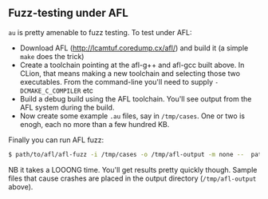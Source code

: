 Fuzz-testing under AFL
----------------------

`au` is pretty amenable to fuzz testing. To test under AFL:

* Download AFL (http://lcamtuf.coredump.cx/afl/) and build it (a simple `make` does the trick)
* Create a toolchain pointing at the afl-g++ and afl-gcc built above. In CLion, that means making a new
  toolchain and selecting those two executables. From the command-line you'll need to supply `-DCMAKE_C_COMPILER` etc
* Build a debug build using the AFL toolchain. You'll see output from the AFL system during the build.
* Now create some example `.au` files, say in `/tmp/cases`. One or two is enogh, each no more than a few hundred KB.

Finally you can run AFL fuzz:

```bash
$ path/to/afl/afl-fuzz -i /tmp/cases -o /tmp/afl-output -m none --  path/to/afl/built/au cat
```

NB it takes a LOOONG time. You'll get results pretty quickly though. Sample files that cause crashes are placed in the output directory (`/tmp/afl-output` above).
